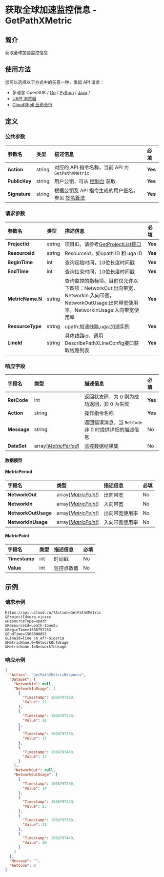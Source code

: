 # 获取全球加速监控信息 - GetPathXMetric

## 简介

获取全球加速监控信息






## 使用方法

您可以选择以下方式中的任意一种，发起 API 请求：
- 多语言 OpenSDK / [Go](https://github.com/ucloud/ucloud-sdk-go) / [Python](https://github.com/ucloud/ucloud-sdk-python3) / [Java](https://github.com/ucloud/ucloud-sdk-java) /
- [UAPI 浏览器](https://console.ucloud.cn/uapi/detail?id=GetPathXMetric)
- [CloudShell 云命令行](https://shell.ucloud.cn/)


## 定义

### 公共参数

| 参数名 | 类型 | 描述信息 | 必填 |
|:---|:---|:---|:---|
| **Action**     | string  | 对应的 API 指令名称，当前 API 为 `GetPathXMetric`                        | **Yes** |
| **PublicKey**  | string  | 用户公钥，可从 [控制台](https://console.ucloud.cn/uapi/apikey) 获取                                             | **Yes** |
| **Signature**  | string  | 根据公钥及 API 指令生成的用户签名，参见 [签名算法](api/summary/signature.md)  | **Yes** |

### 请求参数

| 参数名 | 类型 | 描述信息 | 必填 |
|:---|:---|:---|:---|
| **ProjectId** | string | 项目ID。请参考[GetProjectList接口](api/summary/get_project_list) |**Yes**|
| **ResourceId** | string | ResourceId，如upath ID  和 uga ID  |**Yes**|
| **BeginTime** | int | 查询起始时间，10位长度时间戳 |**Yes**|
| **EndTime** | int | 查询结束时间，10位长度时间戳 |**Yes**|
| **MetricName.N** | string | 查询监控的指标项。目前仅允许以下四项：NetworkOut:出向带宽，NetworkIn:入向带宽，NetworkOutUsage:出向带宽使用率，NetworkInUsage:入向带宽使用率 |**Yes**|
| **ResourceType** | string | upath:加速线路,uga:加速实例 |**Yes**|
| **LineId** | string | 具体线路id，调用DescribePathXLineConfig接口获取线路列表 |**Yes**|

### 响应字段

| 字段名 | 类型 | 描述信息 | 必填 |
|:---|:---|:---|:---|
| **RetCode** | int | 返回状态码，为 0 则为成功返回，非 0 为失败 |**Yes**|
| **Action** | string | 操作指令名称 |**Yes**|
| **Message** | string | 返回错误消息，当 `RetCode` 非 0 时提供详细的描述信息 |No|
| **DataSet** | array[[*MetricPeriod*](#MetricPeriod)] | 监控数据结果集 |No|

#### 数据模型


#### MetricPeriod

| 字段名 | 类型 | 描述信息 | 必填 |
|:---|:---|:---|:---|
| **NetworkOut** | array[[*MatricPoint*](#MatricPoint)] | 出向带宽 |No|
| **NetworkIn** | array[[*MatricPoint*](#MatricPoint)] | 入向带宽 |No|
| **NetworkOutUsage** | array[[*MatricPoint*](#MatricPoint)] | 出向带宽使用率 |No|
| **NetworkInUsage** | array[[*MatricPoint*](#MatricPoint)] | 入向带宽使用率 |No|

#### MatricPoint

| 字段名 | 类型 | 描述信息 | 必填 |
|:---|:---|:---|:---|
| **Timestamp** | int | 时间戳  |No|
| **Value** | int | 监控点数值 |No|

## 示例

### 请求示例
    
```
https://api.ucloud.cn/?Action=GetPathXMetric
&ProjectId=org-ejcxxx
&ResourceType=upath
&ResourceId=upath-1boe2u
&BeginTime=1568797253
&EndTime=1568800853
&LineId=line_cn_afr-nigeria
&MetricName.0=NetworkOutUsage
&MetricName.1=NetworkInUsage
```

### 响应示例
    
```json
{
  "Action": "GetPathXMetricResponse",
  "DataSet": {
    "NetworkIn": null,
    "NetworkInUsage": [
      {
        "Timestamp": 1568797260,
        "Value": 12
      },
      {
        "Timestamp": 1568797320,
        "Value": 18
      },
      {
        "Timestamp": 1568797380,
        "Value": 17
      },
      {
        "Timestamp": 1568797440,
        "Value": 17
      }
    ],
    "NetworkOut": null,
    "NetworkOutUsage": [
      {
        "Timestamp": 1568797260,
        "Value": 14
      },
      {
        "Timestamp": 1568797320,
        "Value": 23
      },
      {
        "Timestamp": 1568797380,
        "Value": 21
      },
      {
        "Timestamp": 1568797440,
        "Value": 20
      }
    ]
  },
  "Message": "",
  "RetCode": 0
}
```





